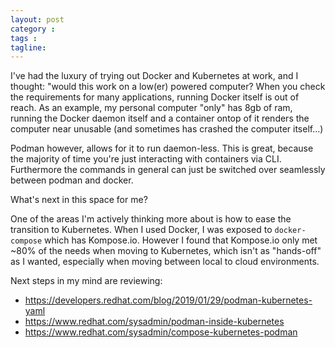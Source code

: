 ```yaml
---
layout: post
category : 
tags : 
tagline: 
---
```


I've had the luxury of trying out Docker and Kubernetes at work, and I thought: "would this work on a low(er) powered computer? When you check the requirements for many applications, running Docker itself is out of reach. As an example, my personal computer "only" has 8gb of ram, running the Docker daemon itself and a container ontop of it renders the computer near unusable (and sometimes has crashed the computer itself...)

Podman however, allows for it to run daemon-less. This is great, because the majority of time you're just interacting with containers via CLI. Furthermore the commands in general can just be switched over seamlessly between podman and docker. 

What's next in this space for me?

One of the areas I'm actively thinking more about is how to ease the transition to Kubernetes. When I used Docker, I was exposed to `docker-compose` which has Kompose.io. However I found that Kompose.io only met ~80% of the needs when moving to Kubernetes, which isn't as "hands-off" as I wanted, especially when moving between local to cloud environments. 

Next steps in my mind are reviewing:

*  https://developers.redhat.com/blog/2019/01/29/podman-kubernetes-yaml
*  https://www.redhat.com/sysadmin/podman-inside-kubernetes
*  https://www.redhat.com/sysadmin/compose-kubernetes-podman


